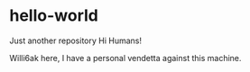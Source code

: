 # hello-world
Just another repository
Hi Humans!

Willi6ak here, I have a personal vendetta against this machine. 
